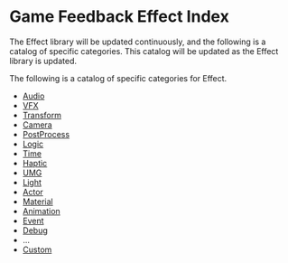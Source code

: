 # Game Feedback Effect Index
The Effect library will be updated continuously, and the following is a catalog of specific categories. This catalog will be updated as the Effect library is updated.

 The following is a catalog of specific categories for Effect.

- [Audio](Effect/Audio.md)
- [VFX](Effect/VFX.md)
- [Transform](Effect/Transform.md)
- [Camera](Effect/Camera.md)
- [PostProcess](Effect/PostProcess.md)
- [Logic](Effect/Logic.md)
- [Time](Effect/Time.md)
- [Haptic](Effect/Haptic.md)
- [UMG](Effect/UMG.md)
- [Light](Effect/Light.md)
- [Actor](Effect/Actor.md)
- [Material](Effect/Material.md)
- [Animation](Effect/Animation.md)
- [Event](Effect/Event.md)
- [Debug](Effect/DebugEffect.md)
- ...
- [Custom](Effect/Custom.md)